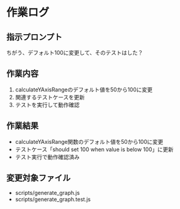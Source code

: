 # 作業ログ

## 指示プロンプト
ちがう、デフォルト100に変更して、そのテストはした？

## 作業内容
1. calculateYAxisRangeのデフォルト値を50から100に変更
2. 関連するテストケースを更新
3. テストを実行して動作確認

## 作業結果
- calculateYAxisRange関数のデフォルト値を50から100に変更
- テストケース「should set 100 when value is below 100」に更新
- テスト実行で動作確認済み

## 変更対象ファイル
- scripts/generate_graph.js
- scripts/generate_graph.test.js